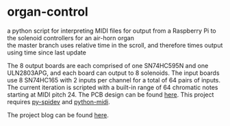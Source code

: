 # organ-control
a python script for interpreting MIDI files for output from a Raspberry Pi to the solenoid controllers for an air-horn organ  
the master branch uses relative time in the scroll, and therefore times output using time since last update

The 8 output boards are each comprised of one SN74HC595N and one ULN2803APG, and each board can output to 8 solenoids. The input boards use 8 SN74HC165 with 2 inputs per channel for a total of 64 pairs of inputs. The current iteration is scripted with a built-in range of 64 chromatic notes starting at MIDI pitch 24. The PCB design can be found [here](https://oshpark.com/shared_projects/iThMdQEp). This project requires [py-spidev](https://github.com/doceme/py-spidev) and [python-midi](https://github.com/vishnubob/python-midi/tree/feature/python3).

The project blog can be found [here](https://diwhyorgan.blogspot.com).
